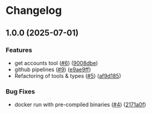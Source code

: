 # Changelog

## 1.0.0 (2025-07-01)


### Features

* get accounts tool ([#6](https://github.com/s-stefanov/actual-mcp/issues/6)) ([9008dbe](https://github.com/s-stefanov/actual-mcp/commit/9008dbe8a94e83b822f28a1c0190f281882b7fcc))
* github pipelines ([#9](https://github.com/s-stefanov/actual-mcp/issues/9)) ([e9ae9ff](https://github.com/s-stefanov/actual-mcp/commit/e9ae9ff2a53c19ba9065804c64fb257bfbc3a8f7))
* Refactoring of tools & types ([#5](https://github.com/s-stefanov/actual-mcp/issues/5)) ([af9d185](https://github.com/s-stefanov/actual-mcp/commit/af9d1850ca76315185f36331f758597f510a4528))


### Bug Fixes

* docker run with pre-compiled binaries ([#4](https://github.com/s-stefanov/actual-mcp/issues/4)) ([2171a0f](https://github.com/s-stefanov/actual-mcp/commit/2171a0f5ccb2cd1ecc29affb86fb9ae6e3710200))
